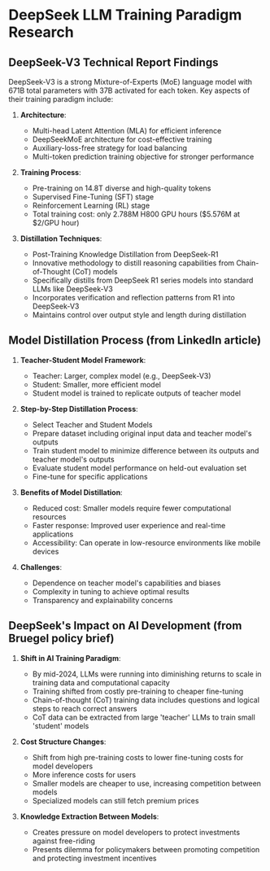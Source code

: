 # DeepSeek LLM Training Paradigm Research

## DeepSeek-V3 Technical Report Findings

DeepSeek-V3 is a strong Mixture-of-Experts (MoE) language model with 671B total parameters with 37B activated for each token. Key aspects of their training paradigm include:

1. **Architecture**:
   - Multi-head Latent Attention (MLA) for efficient inference
   - DeepSeekMoE architecture for cost-effective training
   - Auxiliary-loss-free strategy for load balancing
   - Multi-token prediction training objective for stronger performance

2. **Training Process**:
   - Pre-training on 14.8T diverse and high-quality tokens
   - Supervised Fine-Tuning (SFT) stage
   - Reinforcement Learning (RL) stage
   - Total training cost: only 2.788M H800 GPU hours ($5.576M at $2/GPU hour)

3. **Distillation Techniques**:
   - Post-Training Knowledge Distillation from DeepSeek-R1
   - Innovative methodology to distill reasoning capabilities from Chain-of-Thought (CoT) models
   - Specifically distills from DeepSeek R1 series models into standard LLMs like DeepSeek-V3
   - Incorporates verification and reflection patterns from R1 into DeepSeek-V3
   - Maintains control over output style and length during distillation

## Model Distillation Process (from LinkedIn article)

1. **Teacher-Student Model Framework**:
   - Teacher: Larger, complex model (e.g., DeepSeek-V3)
   - Student: Smaller, more efficient model
   - Student model is trained to replicate outputs of teacher model

2. **Step-by-Step Distillation Process**:
   - Select Teacher and Student Models
   - Prepare dataset including original input data and teacher model's outputs
   - Train student model to minimize difference between its outputs and teacher model's outputs
   - Evaluate student model performance on held-out evaluation set
   - Fine-tune for specific applications

3. **Benefits of Model Distillation**:
   - Reduced cost: Smaller models require fewer computational resources
   - Faster response: Improved user experience and real-time applications
   - Accessibility: Can operate in low-resource environments like mobile devices

4. **Challenges**:
   - Dependence on teacher model's capabilities and biases
   - Complexity in tuning to achieve optimal results
   - Transparency and explainability concerns

## DeepSeek's Impact on AI Development (from Bruegel policy brief)

1. **Shift in AI Training Paradigm**:
   - By mid-2024, LLMs were running into diminishing returns to scale in training data and computational capacity
   - Training shifted from costly pre-training to cheaper fine-tuning
   - Chain-of-thought (CoT) training data includes questions and logical steps to reach correct answers
   - CoT data can be extracted from large 'teacher' LLMs to train small 'student' models

2. **Cost Structure Changes**:
   - Shift from high pre-training costs to lower fine-tuning costs for model developers
   - More inference costs for users
   - Smaller models are cheaper to use, increasing competition between models
   - Specialized models can still fetch premium prices

3. **Knowledge Extraction Between Models**:
   - Creates pressure on model developers to protect investments against free-riding
   - Presents dilemma for policymakers between promoting competition and protecting investment incentives
